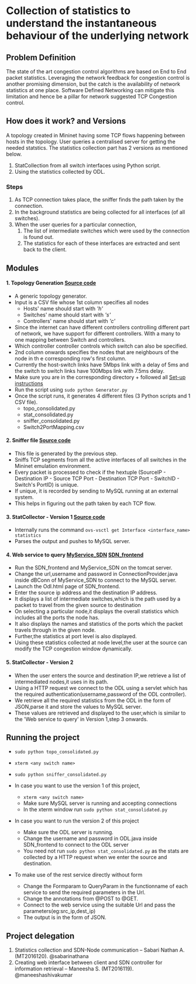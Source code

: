 # Collection of statistics to understand the instantaneous behaviour of the underlying network 

## Problem Definition
The state of the art congestion control algorithms are based on End to End packet statistics. Leveraging the network feedback for congestion control is another promising dimension, but the catch is the availability of network statistics at one place. Software Defined Networking can mitigate
this limitation and hence be a pillar for network suggested TCP Congestion control.

## How does it work? and Versions
A topology created in Mininet having some TCP flows happening between hosts in the topology. User queries a centralised server for getting the needed statstics.
The statistics collection part has 2 versions as mentioned below.

1. StatCollection from all switch interfaces using Python script.
2. Using the statistics collected by ODL. 

### Steps
1. As TCP connection takes place, the sniffer finds the path taken by the connection.
2. In the background statistics are being collected for all interfaces (of all switches).
3. When the user queries for a particular connection,
    1. The list of intermediate switches which were used by the connection is found out.
    2. The statistics for each of these interfaces are extracted and sent back to the client.


## Modules
#### 1. Topology Generation [Source code](https://gitlab.com/IIITB_SDN_2017/MT2016119_MT2016120_StatCollection/blob/master/src/MT2016120_Sabari_Nathan/Generator.py)
* A generic topology generator. 
* Input is a CSV file whose 1st column specifies all nodes
    * Hosts' name should start with _'h'_
    * Switches' name should start with _'s'_
    * Controllers' name should start with _'c'_
* Since the internet can have different controllers controlling different part of network, we have support for different controllers. With a many to one mapping between Switch and controllers.
* Which controller controller controls which switch can also be specified.
* 2nd column onwards specifies the nodes that are neighbours of the node in th e corresponding row's first column.
* Currently the host-switch links have 5Mbps link with a delay of 5ms and the switch to switch links have 100Mbps link with 7.5ms delay.
* Make sure you are in the corresponding directory + followed all [Set-up instructions](https://gitlab.com/IIITB_SDN_2017/MT2016119_MT2016120_StatCollection/blob/master/src/MT2016120_Sabari_Nathan/Setup%20instructions.md)
* Run the script using `sudo python Generator.py`
* Once the script runs, it generates 4 different files  (3 Python scripts and 1 CSV file).
    * topo_consolidated.py
    * stat_consolidated.py
    * sniffer_consolidated.py
    * Switch2PortMapping.csv

#### 2. Sniffer file [Source code](https://gitlab.com/IIITB_SDN_2017/MT2016119_MT2016120_StatCollection/blob/master/src/MT2016120_Sabari_Nathan/snif.py)
* This file is generated by the previous step. 
* Sniffs TCP segments from all the active interfaces of all switches in the Mininet emulation environment.
* Every packet is processed to check if the hextuple (SourceIP - Destination IP - Source TCP Port - Destination TCP Port - SwitchID - Switch's PortID) is unique.
* If unique, it is recorded by sending to MySQL running at an external system. 
* This helps in figuring out the path taken by each TCP flow. 

#### 3. StatCollector - Version 1 [Source code](https://gitlab.com/IIITB_SDN_2017/MT2016119_MT2016120_StatCollection/blob/master/src/MT2016120_Sabari_Nathan/stat_collector.py)
* Internally runs the command `ovs-vsctl get Interface <interface_name> statistics`
* Parses the output and pushes to MySQL server.

#### 4. Web service to query [MyService_SDN](https://gitlab.com/IIITB_SDN_2017/MT2016119_MT2016120_StatCollection/blob/master/src/MT2016119_S_Maneesha/Final%20Codes/MyService_SDN.war)  [SDN_frontend](https://gitlab.com/IIITB_SDN_2017/MT2016119_MT2016120_StatCollection/blob/master/src/MT2016119_S_Maneesha/Final%20Codes/SDN_frontend.war)
* Run the SDN_frontend and MyService_SDN on the tomcat server.
* Change the url,username and password in ConnectionProvider.java inside dBConn of MyService_SDN to connect to the MySQL server.
* Launch the Odl.html page of SDN_frontend.
* Enter the source ip address and the destination IP address.
* It displays a list of intermediate switches,which is the path used by a packet to travel from the given source to destination
* On selecting a particular node,it displays the overall statistics which includes all the ports the node has.
* It also displays the names and statistics of the ports which the packet travels through in the given node.
* Further,the statistics at port level is also displayed.
* Using these statistics collected at node level,the user at the source can modify the TCP congestion window dynamically.

#### 5. StatCollector - Version 2
* When the user enters the source and destination IP,we retrieve a list of intermediated nodes,it uses in its path.
* Using a HTTP request we connect to the ODL using a servlet which has the required authentication(username,password of the ODL controller).
* We retrieve all the required statistics from the ODL in the form of JSON,parse it and store the values to MySQL server.
* These values are retrieved and displayed to the user,which is similar to the 'Web service to query' in Version 1,step 3 onwards.


## Running the project
* `sudo python topo_consolidated.py`
* `xterm <any switch name>`
* `sudo python sniffer_consolidated.py`
* In case you want to use the version 1 of this project, 
    * `xterm <any switch name>`
    * Make sure MySQL server is running and accepting connections
    * In the xterm window run `sudo python stat_consolidated.py`

* In case you want to run the version 2 of this project
    * Make sure the ODL server is running.
    * Change the username and password in ODL.java inside SDN_frontend to connect to the ODL server
    * You need not run  `sudo python stat_consolidated.py` as the stats are collected by a HTTP request when we enter the source and destination.
    
* To make use of the rest service directly without form
    * Change the Formparam to QueryParam in the functionname of each service to send the required parameters in the Url.
    * Change the annotations from @POST to @GET.
    * Connect to the web service using the suitable Url and pass the parameters(eg:src_ip,dest_ip)
    * The output is in the form of JSON.

## Project delegation
1. Statistics collection and SDN-Node communication – Sabari Nathan A. (MT2016120). @sabarinathana
2. Creating web interface between client and SDN controller for information retrieval – Maneesha S. (MT2016119). @maneeshashivakumar